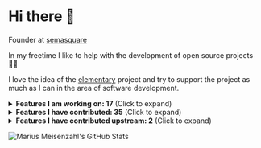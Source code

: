 # Hi there 👋

Founder at [semasquare](https://github.com/semasquare) <img class="emoji" width="16" height="16" src="https://avatars1.githubusercontent.com/u/38842282?s=200&v=4">

In my freetime I like to help with the development of open source projects 👨‍💻

I love the idea of the [elementary](https://github.com/elementary) project and try to support the project as much as I can in the area of software development.

<details><summary><b>Features I am working on: 17</b> (Click to expand)</summary>
<p>
<ul>
<li><p><a href="https://github.com/elementary/installer/pull/453">elementary/installer #453 · Smarter hostname</a></p></li>
<li><p><a href="https://github.com/elementary/appcenter/pull/1492">elementary/appcenter #1492 · Hide apps from the Ubuntu repos</a></p></li>
<li><p><a href="https://github.com/elementary/initial-setup/pull/92">elementary/initial-setup #92 · Option to install proprietary codecs</a></p></li>
<li><p><a href="https://github.com/elementary/settings-daemon/pull/25">elementary/settings-daemon #25 · Set accent color based on wallpaper</a></p></li>
<li><p><a href="https://github.com/elementary/gala/pull/1080">elementary/gala #1080 · Add "Tile" actions and shortcuts to window menu</a></p></li>
<li><p><a href="https://github.com/elementary/wingpanel-indicator-network/pull/201">elementary/wingpanel-indicator-network #201 · Show an indicator icon for each active connection</a></p></li>
<li><p><a href="https://github.com/elementary/onboarding/pull/118">elementary/onboarding #118 · Hide Night Light on unsupported hardware</a></p></li>
<li><p><a href="https://github.com/elementary/switchboard-plug-display/pull/276">elementary/switchboard-plug-display #276 · Hide Night Light on unsupported hardware</a></p></li>
<li><p><a href="https://github.com/elementary/granite/pull/463">elementary/granite #463 · Add seconds_to_string</a></p></li>
<li><p><a href="https://github.com/elementary/initial-setup/pull/84">elementary/initial-setup #84 · Set 24h format based on language</a></p></li>
<li><p><a href="https://github.com/elementary/code/pull/940">elementary/code #940 · Add build and run controls</a></p></li>
<li><p><a href="https://github.com/elementary/notifications/pull/85">elementary/notifications #85 · Play different sound when notification is urgent</a></p></li>
<li><p><a href="https://github.com/elementary/plymouth-theme/pull/7">elementary/plymouth-theme #7 · Generate animation assets from SVG</a></p></li>
<li><p><a href="https://github.com/elementary/settings-daemon/pull/15">elementary/settings-daemon #15 · Dark mode snoozing</a></p></li>
<li><p><a href="https://github.com/elementary/wingpanel-indicator-nightlight/pull/72">elementary/wingpanel-indicator-nightlight #72 · Add dark style toggle to indicator</a></p></li>
<li><p><a href="https://github.com/elementary/settings-daemon/pull/10">elementary/settings-daemon #10 · Add clock format</a></p></li>
<li><p><a href="https://github.com/elementary/sound-theme/pull/11">elementary/sound-theme #11 · Add a sound for urgent notifications</a></p></li>
</ul>
</p>
</details>

<details><summary><b>Features I have contributed: 35</b> (Click to expand)</summary>
<p>
<ul>
<li><p><a href="https://github.com/elementary/switchboard-plug-about/pull/192">elementary/switchboard-plug-about #192 · Control: Add libappstream dep</a></p></li>
<li><p><a href="https://github.com/elementary/switchboard-plug-about/pull/206">elementary/switchboard-plug-about #206 · Add detail page for firmware releases - Revenge of libfwupd</a></p></li>
<li><p><a href="https://github.com/elementary/switchboard-plug-about/pull/205">elementary/switchboard-plug-about #205 · Fix logic if device is up to date</a></p></li>
<li><p><a href="https://github.com/elementary/appcenter/pull/1496">elementary/appcenter #1496 · Throw a dialog on failure when trying to open an installed app</a></p></li>
<li><p><a href="https://github.com/elementary/docs/pull/56">elementary/docs #56 · Update link to the AppCenter Dashboard GitHub integration</a></p></li>
<li><p><a href="https://github.com/elementary/switchboard-plug-display/pull/262">elementary/switchboard-plug-display #262 · Add 3× scaling setting</a></p></li>
<li><p><a href="https://github.com/elementary/os-patches/pull/164">elementary/os-patches #164 · plymouth: Change default fonts</a></p></li>
<li><p><a href="https://github.com/elementary/switchboard-plug-about/pull/201">elementary/switchboard-plug-about #201 · Provide fallback icon for firmware devices</a></p></li>
<li><p><a href="https://github.com/elementary/switchboard-plug-about/pull/195">elementary/switchboard-plug-about #195 · Show devices without releases</a></p></li>
<li><p><a href="https://github.com/elementary/feedback/pull/34">elementary/feedback #34 · Provide a Flatpak manifest</a></p></li>
<li><p><a href="https://github.com/elementary/switchboard-plug-about/pull/150">elementary/switchboard-plug-about #150 · Add support for fwupd</a></p></li>
<li><p><a href="https://github.com/elementary/plymouth-theme/pull/4">elementary/plymouth-theme #4 · Use BGRT Plymouth theme</a></p></li>
<li><p><a href="https://github.com/elementary/appcenter/pull/1456">elementary/appcenter #1456 · Throw toast when app is installed</a></p></li>
<li><p><a href="https://github.com/elementary/switchboard-plug-about/pull/151">elementary/switchboard-plug-about #151 · Change icon to the cute CPU looking one</a></p></li>
<li><p><a href="https://github.com/elementary/os-patches/pull/152">elementary/os-patches #152 · Use fallback image if BGRT is not supported</a></p></li>
<li><p><a href="https://github.com/elementary/wingpanel-indicator-privacy/pull/25">elementary/wingpanel-indicator-privacy #25 · Add appdata</a></p></li>
<li><p><a href="https://github.com/elementary/default-settings/pull/193">elementary/default-settings #193 · Set default antialiasing to grayscale</a></p></li>
<li><p><a href="https://github.com/elementary/os/pull/407">elementary/os #407 · Optimize build script for Raspberry Pi 4</a></p></li>
<li><p><a href="https://github.com/elementary/onboarding/pull/111">elementary/onboarding #111 · Add a pre-release warning</a></p></li>
<li><p><a href="https://github.com/elementary/granite/pull/434">elementary/granite #434 · Add <code>default-decoration</code> style class constant</a></p></li>
<li><p><a href="https://github.com/elementary/notifications/pull/96">elementary/notifications #96 · Add a demo</a></p></li>
<li><p><a href="https://github.com/elementary/calendar/pull/627">elementary/calendar #627 · Include "film" in movie keywords</a></p></li>
<li><p><a href="https://github.com/elementary/applications-menu/pull/426">elementary/applications-menu #426 · Hide terminal applications</a></p></li>
<li><p><a href="https://github.com/elementary/seeds/pull/53">elementary/seeds #53 · Include flatpak-builder in sdk</a></p></li>
<li><p><a href="https://github.com/elementary/appcenter/pull/1418">elementary/appcenter #1418 · Replace deprecated code</a></p></li>
<li><p><a href="https://github.com/elementary/switchboard-plug-applications/pull/124">elementary/switchboard-plug-applications #124 · Permissions view creates empty files in home folder</a></p></li>
<li><p><a href="https://github.com/elementary/switchboard-plug-pantheon-shell/pull/233">elementary/switchboard-plug-pantheon-shell #233 · Schedule dark mode</a></p></li>
<li><p><a href="https://github.com/elementary/settings-daemon/pull/7">elementary/settings-daemon #7 · Schedule dark mode</a></p></li>
<li><p><a href="https://github.com/elementary/appcenter/pull/1417">elementary/appcenter #1417 · Fix layout for overly wide origin combobox</a></p></li>
<li><p><a href="https://github.com/elementary/wingpanel-indicator-power/pull/146">elementary/wingpanel-indicator-power #146 · Hide percentage in panel when indicator shows calculating</a></p></li>
<li><p><a href="https://github.com/elementary/sideload/pull/99">elementary/sideload #99 · Link to Permission tab of Application Settings</a></p></li>
<li><p><a href="https://github.com/elementary/gala/pull/884">elementary/gala #884 · Add feedback if zooming out is not possible</a></p></li>
<li><p><a href="https://github.com/elementary/gala/pull/877">elementary/gala #877 · Increase maximum for zoom plugin</a></p></li>
<li><p><a href="https://github.com/elementary/default-settings/pull/182">elementary/default-settings #182 · Enable Housekeeping by default</a></p></li>
<li><p><a href="https://github.com/elementary/switchboard-plug-applications/pull/60">elementary/switchboard-plug-applications #60 · Set permissions for flatpaks</a></p></li>
</ul>
</p>
</details>

<details><summary><b>Features I have contributed upstream: 2</b> (Click to expand)</summary>
<p>
<ul>
<li><a href="https://gitlab.gnome.org/GNOME/libhandy/-/merge_requests/671">GNOME/libhandy #671 · carousel-box: Invalidate cache for children size allocate</a></li>
<li><a href="https://gitlab.freedesktop.org/plymouth/plymouth/-/merge_requests/125">plymouth/plymouth #125 · Use fallback image if BGRT is not supported</a></li>
</ul>
</p>
</details>

![Marius Meisenzahl's GitHub Stats](https://github-readme-stats.vercel.app/api?username=meisenzahl&hide_title=true&show_icons=true)